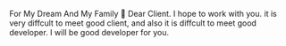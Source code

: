 For My Dream And My Family 🙂
Dear Client. I hope to work with you. it is very diffcult to meet good client, and also it is diffcult to meet good developer. I will be good developer for you.
